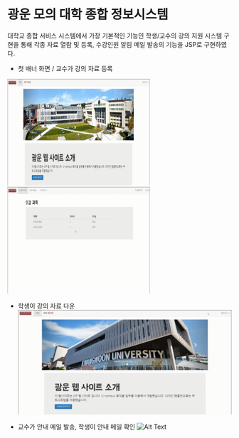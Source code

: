 # 광운 모의 대학 종합 정보시스템 
대학교 종합 서비스 시스템에서 가장 기본적인 기능인 학생/교수의 강의 지원 시스템 구현을 통해 각종 자료 열람 및 등록, 수강인원 알림 메일 발송의 기능을 JSP로 구현하였다.


* 첫 배너 화면 / 교수가 강의 자료 등록
<img src="./readme_images/1.UI.gif" width="320" height="240"> 
<img src="./readme_images/2.강의자료등록.gif" width="320" height="240">

* 학생이 강의 자료 다운
![Alt text](./readme_images/3.강의자료다운.gif "Optional title")

* 교수가 안내 메일 발송, 학생이 안내 메일 확인
![Alt Text](./readme_images/4.안내메일.gif)
